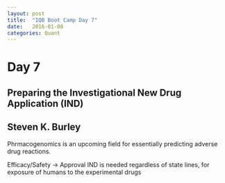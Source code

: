 ```yaml
---
layout: post
title:  "IQB Boot Camp Day 7"
date:   2016-01-08
categories: Quant
---
```

# Day 7

## Preparing the Investigational New Drug Application (IND)
## Steven K. Burley

Phrmacogenomics is an upcoming field for essentially predicting adverse drug reactions.
  
Efficacy/Safety -> Approval
IND is needed regardless of state lines, for exposure of humans to the experimental drugs

